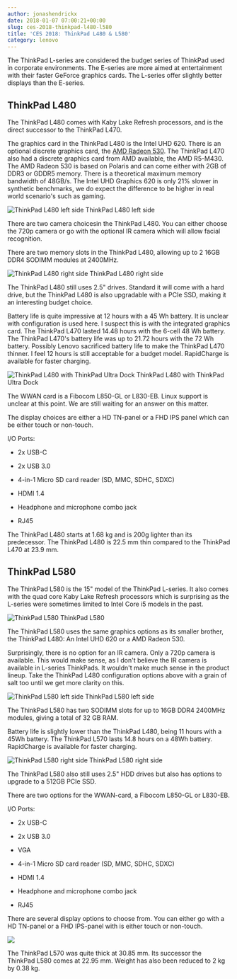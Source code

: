 ```yaml
---
author: jonashendrickx
date: 2018-01-07 07:00:21+00:00
slug: ces-2018-thinkpad-l480-l580
title: 'CES 2018: ThinkPad L480 & L580'
category: lenovo
---
```

The ThinkPad L-series are considered the budget series of ThinkPad used in corporate environments. The E-series are more aimed at entertainment with their faster GeForce graphics cards. The L-series offer slightly better displays than the E-series.


## ThinkPad L480


The ThinkPad L480 comes with Kaby Lake Refresh processors, and is the direct successor to the ThinkPad L470.

The graphics card in the ThinkPad L480 is the Intel UHD 620. There is an optional discrete graphics card, the [AMD Radeon 530](https://www.amd.com/en/products/graphics/radeon-530). The ThinkPad L470 also had a discrete graphics card from AMD available, the AMD R5-M430. The AMD Radeon 530 is based on Polaris and can come either with 2GB of DDR3 or GDDR5 memory. There is a theoretical maximum memory bandwidth of 48GB/s. The Intel UHD Graphics 620 is only 21% slower in synthetic benchmarks, we do expect the difference to be higher in real world scenario's such as gaming.

![ThinkPad L480 left side](/assets/img/posts/thinkscopes/2018/01/09_Thinkpad_L480_STD_Camera_Tour_Left_side_profile.png) ThinkPad L480 left side

There are two camera choicesin the ThinkPad L480. You can either choose the 720p camera or go with the optional IR camera which will allow facial recognition.

There are two memory slots in the ThinkPad L480, allowing up to 2 16GB DDR4 SODIMM modules at 2400MHz.

![ThinkPad L480 right side](/assets/img/posts/thinkscopes/2018/01/08_Thinkpad_L480_STD_Camera_Camera_Tour_Right_side_profile.png) ThinkPad L480 right side

The ThinkPad L480 still uses 2.5" drives. Standard it will come with a hard drive, but the ThinkPad L480 is also upgradable with a PCIe SSD, making it an interesting budget choice.

Battery life is quite impressive at 12 hours with a 45 Wh battery. It is unclear with configuration is used here. I suspect this is with the integrated graphics card. The ThinkPad L470 lasted 14.48 hours with the 6-cell 48 Wh battery. The ThinkPad L470's battery life was up to 21.72 hours with the 72 Wh battery. Possibly Lenovo sacrificed battery life to make the ThinkPad L470 thinner. I feel 12 hours is still acceptable for a budget model. RapidCharge is available for faster charging.

![ThinkPad L480 with ThinkPad Ultra Dock](/assets/img/posts/thinkscopes/2018/01/14_Thinkpad_L480_STD_Camera_Closeup_Mechanical-Docking-Station.png) ThinkPad L480 with ThinkPad Ultra Dock

The WWAN card is a Fibocom L850-GL or L830-EB. Linux support is unclear at this point. We are still waiting for an answer on this matter.

The display choices are either a HD TN-panel or a FHD IPS panel which can be either touch or non-touch.

I/O Ports:



 	
  * 2x USB-C

 	
  * 2x USB 3.0

 	
  * 4-in-1 Micro SD card reader (SD, MMC, SDHC, SDXC)

 	
  * HDMI 1.4

 	
  * Headphone and microphone combo jack

 	
  * RJ45


The ThinkPad L480 starts at 1.68 kg and is 200g lighter than its predecessor. The ThinkPad L480 is 22.5 mm thin compared to the ThinkPad L470 at 23.9 mm.


## ThinkPad L580


The ThinkPad L580 is the 15" model of the ThinkPad L-series. It also comes with the quad core Kaby Lake Refresh processors which is surprising as the L-series were sometimes limited to Intel Core i5 models in the past.

![ThinkPad L580](/assets/img/posts/thinkscopes/2018/01/25532190_910163635823537_6216916281685732192_o.jpg) ThinkPad L580

The ThinkPad L580 uses the same graphics options as its smaller brother, the ThinkPad L480: An Intel UHD 620 or a AMD Radeon 530.

Surprisingly, there is no option for an IR camera. Only a 720p camera is available. This would make sense, as I don't believe the IR camera is available in L-series ThinkPads. It wouldn't make much sense in the product lineup. Take the ThinkPad L480 configuration options above with a grain of salt too until we get more clarity on this.

![ThinkPad L580 left side](/assets/img/posts/thinkscopes/2018/01/09_Thinkpad_L580_STD_Camera_Tour_Left_side_profile.png) ThinkPad L580 left side

The ThinkPad L580 has two SODIMM slots for up to 16GB DDR4 2400MHz modules, giving a total of 32 GB RAM.

Battery life is slightly lower than the ThinkPad L480, being 11 hours with a 45Wh battery. The ThinkPad L570 lasts 14.8 hours on a 48Wh battery. RapidCharge is available for faster charging.

![ThinkPad L580 right side](/assets/img/posts/thinkscopes/2018/01/08_Thinkpad_L580_STD_Camera_Tour_Right_side_profile.png) ThinkPad L580 right side

The ThinkPad L580 also still uses 2.5" HDD drives but also has options to upgrade to a 512GB PCIe SSD.

There are two options for the WWAN-card, a Fibocom L850-GL or L830-EB.

I/O Ports:



 	
  * 2x USB-C

 	
  * 2x USB 3.0

 	
  * VGA

 	
  * 4-in-1 Micro SD card reader (SD, MMC, SDHC, SDXC)

 	
  * HDMI 1.4

 	
  * Headphone and microphone combo jack

 	
  * RJ45


There are several display options to choose from. You can either go with a HD TN-panel or a FHD IPS-panel with is either touch or non-touch.

![](/assets/img/posts/thinkscopes/2018/01/12_Thinkpad_L580_Tour_Birdseye_B_C_cover.png)

The ThinkPad L570 was quite thick at 30.85 mm. Its successor the ThinkPad L580 comes at 22.95 mm. Weight has also been reduced to 2 kg by 0.38 kg.
